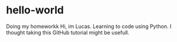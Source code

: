 # hello-world
Doing my homeworkk
Hi, im Lucas. Learning to code using Python. I thought taking this GitHub tutorial might be usefull. 
